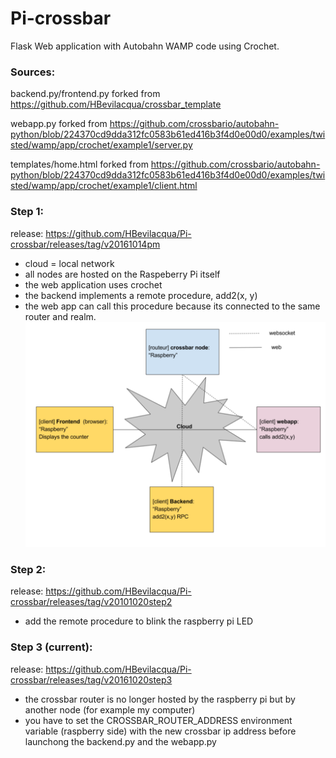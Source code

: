 # Pi-crossbar

Flask Web application with Autobahn WAMP code using Crochet.

### Sources:
backend.py/frontend.py forked from https://github.com/HBevilacqua/crossbar_template

webapp.py forked from https://github.com/crossbario/autobahn-python/blob/224370cd9dda312fc0583b61ed416b3f4d0e00d0/examples/twisted/wamp/app/crochet/example1/server.py

templates/home.html forked from https://github.com/crossbario/autobahn-python/blob/224370cd9dda312fc0583b61ed416b3f4d0e00d0/examples/twisted/wamp/app/crochet/example1/client.html

### Step 1:
release: https://github.com/HBevilacqua/Pi-crossbar/releases/tag/v20161014pm
- cloud = local network
- all nodes are hosted on the Raspeberry Pi itself
- the web application uses crochet
- the backend implements a remote procedure, add2(x, y)
- the web app can call this procedure because its connected to the same router and realm.
![GitHub Logo](screenshot/network.png)

### Step 2:
release: https://github.com/HBevilacqua/Pi-crossbar/releases/tag/v20101020step2
- add the remote procedure to blink the raspberry pi LED

### Step 3 (current):
release: https://github.com/HBevilacqua/Pi-crossbar/releases/tag/v20161020step3
- the crossbar router is no longer hosted by the raspberry pi but by another node (for example my computer)
- you have to set the CROSSBAR_ROUTER_ADDRESS environment variable (raspberry side) with the new crossbar ip address 
before launchong the backend.py and the webapp.py
